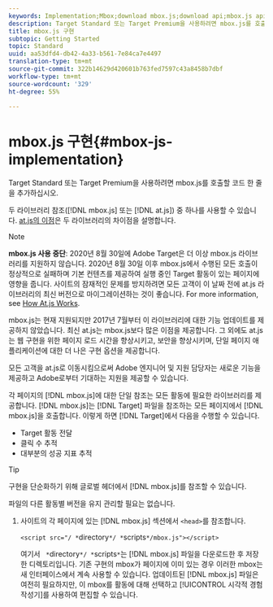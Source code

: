 ```yaml
---
keywords: Implementation;Mbox;download mbox.js;download api;mbox.js api
description: Target Standard 또는 Target Premium을 사용하려면 mbox.js를 호출할 코드 한 줄을 추가하십시오.
title: mbox.js 구현
subtopic: Getting Started
topic: Standard
uuid: aa53dfd4-db42-4a33-b561-7e84ca7e4497
translation-type: tm+mt
source-git-commit: 322b14629d420601b763fed7597c43a8458b7dbf
workflow-type: tm+mt
source-wordcount: '329'
ht-degree: 55%

---
```



# mbox.js 구현{#mbox-js-implementation}

Target Standard 또는 Target Premium을 사용하려면 mbox.js를 호출할 코드 한 줄을 추가하십시오.

두 라이브러리 참조([!DNL mbox.js] 또는 [!DNL at.js]) 중 하나를 사용할 수 있습니다. [at.js의 이점](/help/c-implementing-target/c-implementing-target-for-client-side-web/t-mbox-download/c-target-atjs-implementation/target-atjs-implementation.md#benefits)은 두 라이브러리의 차이점을 설명합니다.

>[!NOTE]
>
>**mbox.js 사용 중단**: 2020년 8월 30일에 Adobe Target은 더 이상 mbox.js 라이브러리를 지원하지 않습니다. 2020년 8월 30일 이후 mbox.js에서 수행된 모든 호출이 정상적으로 실패하며 기본 컨텐츠를 제공하여 실행 중인 Target 활동이 있는 페이지에 영향을 줍니다. 사이트의 잠재적인 문제를 방지하려면 모든 고객이 이 날짜 전에 at.js 라이브러리의 최신 버전으로 마이그레이션하는 것이 좋습니다. For more information, see [How At.js Works](/help/c-implementing-target/c-implementing-target-for-client-side-web/c-how-atjs-works/how-atjs-works.md).
>
>mbox.js는 현재 지원되지만 2017년 7월부터 이 라이브러리에 대한 기능 업데이트를 제공하지 않았습니다. 최신 at.js는 mbox.js보다 많은 이점을 제공합니다. 그 외에도 at.js는 웹 구현을 위한 페이지 로드 시간을 향상시키고, 보안을 향상시키며, 단일 페이지 애플리케이션에 대한 더 나은 구현 옵션을 제공합니다.
>
>모든 고객을 at.js로 이동시킴으로써 Adobe 엔지니어 및 지원 담당자는 새로운 기능을 제공하고 Adobe로부터 기대하는 지원을 제공할 수 있습니다.

각 페이지의 [!DNL mbox.js]에 대한 단일 참조는 모든 활동에 필요한 라이브러리를 제공합니다. [!DNL mbox.js]는 [!DNL Target] 파일을 참조하는 모든 페이지에서 [!DNL mbox.js]을 호출합니다. 이렇게 하면 [!DNL Target]에서 다음을 수행할 수 있습니다.

* Target 활동 전달
* 클릭 수 추적
* 대부분의 성공 지표 추적

>[!TIP]
>
>구현을 단순화하기 위해 글로벌 헤더에서 [!DNL mbox.js]를 참조할 수 있습니다.

파일의 다른 활동별 버전을 유지 관리할 필요는 없습니다.

1. 사이트의 각 페이지에 있는 [!DNL mbox.js] 섹션에서 `<head>`를 참조합니다.

   `<script src="/ *`directory`*/ *`scripts`*/mbox.js"></script>`

   여기서 ` *`directory`*/ *`scripts`*`는 [!DNL mbox.js] 파일을 다운로드한 후 저장한 디렉토리입니다.
기존 구현의 mbox가 페이지에 이미 있는 경우 이러한 mbox는 새 인터페이스에서 계속 사용할 수 있습니다. 업데이트된 [!DNL mbox.js] 파일은 여전히 필요하지만, 이 mbox를 활동에 대해 선택하고 [!UICONTROL 시각적 경험 작성기]를 사용하여 편집할 수 있습니다.